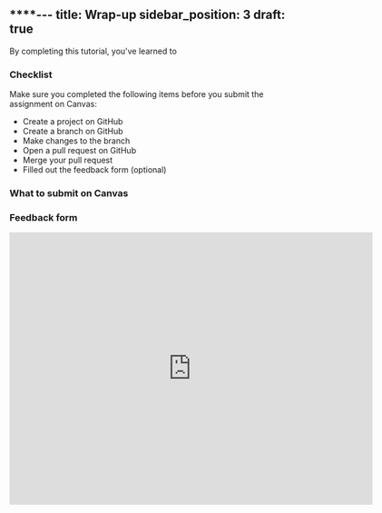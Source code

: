 ****---
title: Wrap-up
sidebar_position: 3
draft: true
---

By completing this tutorial, you've learned to 


### Checklist
Make sure you completed the following items before you submit the assignment on Canvas:
- Create a project on GitHub
- Create a branch on GitHub
- Make changes to the branch
- Open a pull request on GitHub
- Merge your pull request
- Filled out the feedback form (optional)

### What to submit on Canvas


### Feedback form
<iframe width="640" height= "480" src= "https://forms.office.com/Pages/ResponsePage.aspx?id=bC4i9cZf60iPA3PbGCA7Y33H7NKgRR5CkMtRYawNvXtUNjkyNjJDVktDT1QwTTRYVUpKVTZSVktVNS4u&embed=true" frameBorder= "0" marginWidth= "0" marginHeight= "0" style= {{border: `none`, maxWidth:`100%`, maxHeight:`100vh`}} allowFullScreen> </iframe>